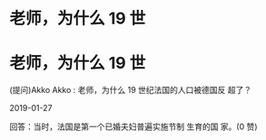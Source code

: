 # 老师，为什么 19 世

# 老师，为什么 19 世

(提问)Akko Akko : 老师，为什么 19 世纪法国的人口被德国反 超了？

2019-01-27

回答：当时，法国是第一个已婚夫妇普遍实施节制 生育的国 家。(0 赞)
